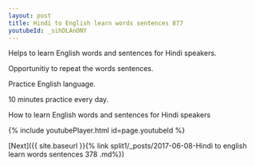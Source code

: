 ```yaml
---
layout: post
title: Hindi to English learn words sentences 877 
youtubeId: _sihDLAnONY
---
```

 
 
Helps to learn English words and sentences for Hindi speakers.

Opportunitiy to repeat the words sentences. 

Practice English language. 
 
10 minutes practice every day. 
 
How to learn English words and sentences for Hindi speakers 
 
{% include youtubePlayer.html id=page.youtubeId %}
 
 
[Next]({{ site.baseurl }}{% link  split1/_posts/2017-06-08-Hindi to english learn words sentences 378 .md%})
 
